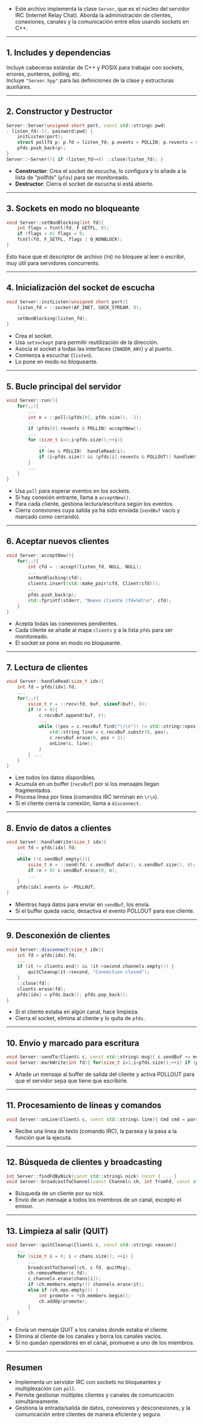 - Este archivo implementa la clase `Server`, que es el núcleo del servidor IRC (Internet Relay Chat). Aborda la administración de clientes, conexiones, canales y la comunicación entre ellos usando sockets en C++.

---

## 1. **Includes y dependencias**

Incluye cabeceras estándar de C++ y POSIX para trabajar con sockets, errores, punteros, polling, etc.  
Incluye `"Server.hpp"` para las definiciones de la clase y estructuras auxiliares.

---

## 2. **Constructor y Destructor**

```c++
Server::Server(unsigned short port, const std::string& pwd)
: listen_fd(-1), password(pwd) {
    initListen(port);
    struct pollfd p; p.fd = listen_fd; p.events = POLLIN; p.revents = 0;
    pfds.push_back(p);
}
Server::~Server(){ if (listen_fd>=0) ::close(listen_fd); }
```

- **Constructor**: Crea el socket de escucha, lo configura y lo añade a la lista de "pollfds" (`pfds`) para ser monitoreado.
- **Destructor**: Cierra el socket de escucha si está abierto.

---

## 3. **Sockets en modo no bloqueante**

```c++
void Server::setNonBlocking(int fd){
    int flags = fcntl(fd, F_GETFL, 0);
    if (flags < 0) flags = 0;
    fcntl(fd, F_SETFL, flags | O_NONBLOCK);
}
```

Esto hace que el descriptor de archivo (`fd`) no bloquee al leer o escribir, muy útil para servidores concurrents.

---

## 4. **Inicialización del socket de escucha**

```c++
void Server::initListen(unsigned short port){
    listen_fd = ::socket(AF_INET, SOCK_STREAM, 0);
    ...
    setNonBlocking(listen_fd);
}
```

- Crea el socket.
- Usa `setsockopt` para permitir reutilización de la dirección.
- Asocia el socket a todas las interfaces (`INADDR_ANY`) y al puerto.
- Comienza a escuchar (`listen`).
- Lo pone en modo no bloqueante.

---

## 5. **Bucle principal del servidor**

```c++
void Server::run(){
    for(;;){
        ...
        int n = ::poll(&pfds[0], pfds.size(), -1);
        ...
        if (pfds[0].revents & POLLIN) acceptNew();
        ...
        for (size_t i=1;i<pfds.size();++i){
            ...
            if (ev & POLLIN)  handleRead(i);
            if (i<pfds.size() && (pfds[i].revents & POLLOUT)) handleWrite(i);
        }
        ...
    }
}
```

- Usa `poll` para esperar eventos en los sockets.
- Si hay conexión entrante, llama a `acceptNew()`.
- Para cada cliente, gestiona lectura/escritura según los eventos.
- Cierra conexiones cuya salida ya ha sido enviada (`sendBuf` vacío y marcado como cerrando).

---

## 6. **Aceptar nuevos clientes**

```c++
void Server::acceptNew(){
    for(;;){
        int cfd = ::accept(listen_fd, NULL, NULL);
        ...
        setNonBlocking(cfd);
        clients.insert(std::make_pair(cfd, Client(cfd)));
        ...
        pfds.push_back(p);
        std::fprintf(stderr, "Nuevo cliente (fd=%d)\n", cfd);
    }
}
```

- Acepta todas las conexiones pendientes.
- Cada cliente se añade al mapa `clients` y a la lista `pfds` para ser monitoreado.
- El socket se pone en modo no bloqueante.

---

## 7. **Lectura de clientes**

```c++
void Server::handleRead(size_t idx){
    int fd = pfds[idx].fd;
    ...
    for(;;){
        ssize_t r = ::recv(fd, buf, sizeof(buf), 0);
        if (r > 0){
            c.recvBuf.append(buf, r);
            ...
            while ((pos = c.recvBuf.find("\r\n")) != std::string::npos) {
                std::string line = c.recvBuf.substr(0, pos);
                c.recvBuf.erase(0, pos + 2);
                onLine(c, line);
            }
        } ...
    }
}
```

- Lee todos los datos disponibles.
- Acumula en un buffer (`recvBuf`) por si los mensajes llegan fragmentados.
- Procesa línea por línea (comandos IRC terminan en `\r\n`).
- Si el cliente cierra la conexión, llama a `disconnect`.

---

## 8. **Envío de datos a clientes**

```c++
void Server::handleWrite(size_t idx){
    int fd = pfds[idx].fd;
    ...
    while (!c.sendBuf.empty()){
        ssize_t n = ::send(fd, c.sendBuf.data(), c.sendBuf.size(), 0);
        if (n > 0) c.sendBuf.erase(0, n);
        ...
    }
    pfds[idx].events &= ~POLLOUT;
}
```

- Mientras haya datos para enviar en `sendBuf`, los envía.
- Si el buffer queda vacío, desactiva el evento POLLOUT para ese cliente.

---

## 9. **Desconexión de clientes**

```c++
void Server::disconnect(size_t idx){
    int fd = pfds[idx].fd;
    ...
    if (it != clients.end() && !it->second.channels.empty()) {
        quitCleanup(it->second, "Connection closed");
    }
    ::close(fd);
    clients.erase(fd);
    pfds[idx] = pfds.back(); pfds.pop_back();
}
```

- Si el cliente estaba en algún canal, hace limpieza.
- Cierra el socket, elimina al cliente y lo quita de `pfds`.

---

## 10. **Envío y marcado para escritura**

```c++
void Server::sendTo(Client& c, const std::string& msg){ c.sendBuf += msg; markWrite(c.fd); }
void Server::markWrite(int fd){ for(size_t i=1;i<pfds.size();++i) if (pfds[i].fd==fd){ pfds[i].events |= POLLOUT; break; } }
```

- Añade un mensaje al buffer de salida del cliente y activa POLLOUT para que el servidor sepa que tiene que escribirle.

---

## 11. **Procesamiento de líneas y comandos**

```c++
void Server::onLine(Client& c, const std::string& line){ Cmd cmd = parseIrcLine(line); handleCommand(c, cmd); }
```

- Recibe una línea de texto (comando IRC), la parsea y la pasa a la función que la ejecuta.

---

## 12. **Búsqueda de clientes y broadcasting**

```c++
int Server::findFdByNick(const std::string& nick) const { ... }
void Server::broadcastToChannel(const Channel& ch, int fromFd, const std::string& msg){ ... }
```

- Búsqueda de un cliente por su nick.
- Envío de un mensaje a todos los miembros de un canal, excepto el emisor.

---

## 13. **Limpieza al salir (QUIT)**

```c++
void Server::quitCleanup(Client& c, const std::string& reason){
    ...
    for (size_t i = 0; i < chans.size(); ++i) {
        ...
        broadcastToChannel(ch, c.fd, quitMsg);
        ch.removeMember(c.fd);
        c.channels.erase(chans[i]);
        if (ch.members.empty()) channels.erase(it);
        else if (ch.ops.empty()) {
            int promote = *ch.members.begin();
            ch.addOp(promote);
        }
    }
}
```

- Envía un mensaje QUIT a los canales donde estaba el cliente.
- Elimina al cliente de los canales y borra los canales vacíos.
- Si no quedan operadores en el canal, promueve a uno de los miembros.

---

## **Resumen**

- Implementa un servidor IRC con sockets no bloqueantes y multiplexación con `poll`.
- Permite gestionar múltiples clientes y canales de comunicación simultáneamente.
- Gestiona la entrada/salida de datos, conexiones y desconexiones, y la comunicación entre clientes de manera eficiente y segura.
